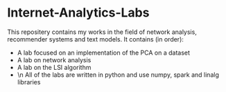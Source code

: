 # Internet-Analytics-Labs

This repositery contains my works in the field of network analysis, recommender systems and text models. It contains (in order):
- A lab focused on an implementation of the PCA on a dataset
- A lab on network analysis
- A lab on the LSI algorithm
- \n
All of the labs are written in python and use numpy, spark and linalg libraries
